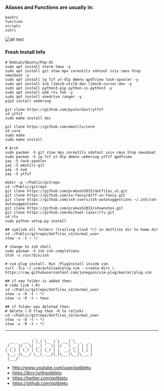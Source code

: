 ### Aliases and Functions are usually in:
    bashrc
    function
    scripts
    zshrc

![alt text](http://i.imgur.com/EcQoF8a.gif)

### Fresh Install Info

    # Debian/Ubuntu/Pop-OS
    sudo apt install xterm tmux -y
    sudo apt install git stow mpv coreutils xdotool sxiv cmus htop newsboat -y
    sudo apt install jq fzf yt-dlp dmenu qpdfview task-spooler -y
    sudo apt install xcb libxcb-util0-dev libxcb-cursor-dev -y
    sudo apt install python3-pip python-is-python3 -y
    sudo apt install w3m rtv feh -y
    sudo apt install onedrive ranger -y
    pip3 install ueberzug
    
    git clone https://github.com/pystardust/ytfzf
    cd ytfzf
    sudo make install doc
    
    git clone https://github.com/wmutils/core
    cd core
    sudo make
    sudo make install
    
    # Arch
    sudo pacman -S git stow mpv coreutils xdotool sxiv cmus htop newsboat 
    sudo pacman -S jq fzf yt-dlp dmenu ueberzug ytfzf qpdfview
    yay -S task-spooler
    yay -S wmutils-git
    yay -S nvm
    yay -S ytfzf
    
    mkdir -p ~/Public/gitrepo 
    cd ~/Public/gitrepo
    git clone https://github.com/prakash2033/dotfiles_v2.git
    git clone https://github.com/so-fancy/diff-so-fancy.git
    git clone https://github.com/zsh-users/zsh-autosuggestions ~/.zsh/zsh-autosuggestions
    git clone https://github.com/prakash2033/shownotes.git
    git clone https://github.com/michael-lazar/rtv.git
    cd rtv
    sudo python setup.py install

    ## symlink all folders (trailing slash */) in dotfiles dir to home dir
    cd ~/Public/gitrepo/dotfiles_v2/normal_user
    stow -v -t ~ */

    # change to zsh shell
    sudo pacman -S zsh zsh-completions
    chsh -s /usr/bin/zsh

    # vim plug install. Run :PlugInstall inside vim
    curl -fLo ~/.vim/autoload/plug.vim --create-dirs \
    https://raw.githubusercontent.com/junegunn/vim-plug/master/plug.vim

    ## if new folder is added then:
    # redo link (-R)
    cd ~/Public/gitrepo/dotfiles_v2/normal_user
    stow -v -R -t ~ */
    stow -v -R -t ~ tmux
    
    ## if folder was deleted then:
    # delete (-D flag then -R to relink)
    cd ~/Public/gitrepo/dotfiles_v2/normal_user
    stow -v -D -t ~ */
    stow -v -R -t ~ */

----

                 _   _     _      _
      __ _  ___ | |_| |__ | | ___| |_ _   _
     / _` |/ _ \| __| '_ \| |/ _ \ __| | | |
    | (_| | (_) | |_| |_) | |  __/ |_| |_| |
     \__, |\___/ \__|_.__/|_|\___|\__|\__,_|
     |___/

- http://www.youtube.com/user/gotbletu
- https://lbry.tv/@gotbletu
- https://twitter.com/gotbletu
- https://github.com/gotbletu
